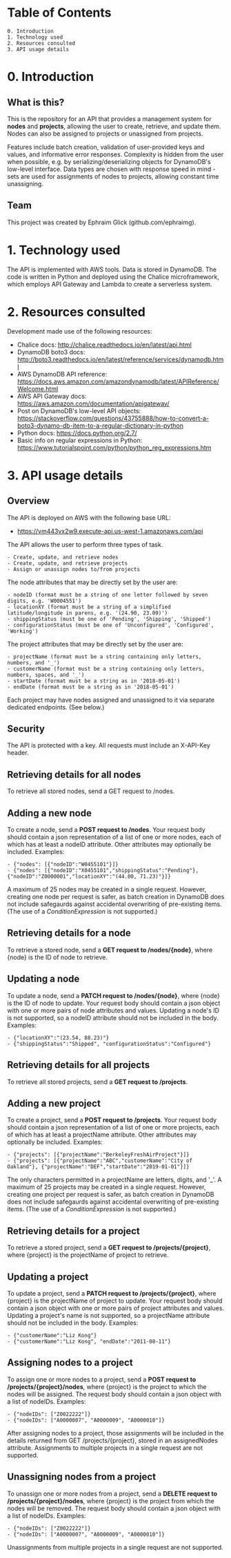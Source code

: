 
# Table of Contents
    0. Introduction
    1. Technology used
    2. Resources consulted
    3. API usage details

# 0. Introduction

## What is this?

This is the repository for an API that provides a management system for **nodes** and **projects**, allowing the user to create, retrieve, and update them. Nodes can also be assigned to projects or unassigned from projects.

Features include batch creation, validation of user-provided keys and values, and informative error responses. Complexity is hidden from the user when possible, e.g. by serializing/deserializing objects for DynamoDB's low-level interface. Data types are chosen with response speed in mind - sets are used for assignments of nodes to projects, allowing constant time unassigning.

## Team

This project was created by Ephraim Glick (github.com/ephraimg).

# 1. Technology used

The API is implemented with AWS tools. Data is stored in DynamoDB. The code is written in Python and deployed using the Chalice microframework, which employs API Gateway and Lambda to create a serverless system.

# 2. Resources consulted

Development made use of the following resources:

- Chalice docs: http://chalice.readthedocs.io/en/latest/api.html
- DynamoDB boto3 docs: http://boto3.readthedocs.io/en/latest/reference/services/dynamodb.html
- AWS DynamoDB API reference: https://docs.aws.amazon.com/amazondynamodb/latest/APIReference/Welcome.html
- AWS API Gateway docs: https://aws.amazon.com/documentation/apigateway/
- Post on DynamoDB's low-level API objects: https://stackoverflow.com/questions/43755888/how-to-convert-a-boto3-dynamo-db-item-to-a-regular-dictionary-in-python
- Python docs: https://docs.python.org/2.7/
- Basic info on regular expressions in Python: https://www.tutorialspoint.com/python/python_reg_expressions.htm

# 3. API usage details

## Overview

The API is deployed on AWS with the following base URL: 

- https://vm443vx2w9.execute-api.us-west-1.amazonaws.com/api

The API allows the user to perform three types of task.

    - Create, update, and retrieve nodes
    - Create, update, and retrieve projects
    - Assign or unassign nodes to/from projects

The node attributes that may be directly set by the user are:

    - nodeID (format must be a string of one letter followed by seven digits, e.g. 'W0004551')
    - locationXY (format must be a string of a simplified latitude/longitude in parens, e.g. '(24.90, 23.09)')
    - shippingStatus (must be one of 'Pending', 'Shipping', 'Shipped')
    - configurationStatus (must be one of 'Unconfigured', 'Configured', 'Working')

The project attributes that may be directly set by the user are:

    - projectName (format must be a string containing only letters, numbers, and '_')
    - customerName (format must be a string containing only letters, numbers, spaces, and '_')
    - startDate (format must be a string as in '2018-05-01')
    - endDate (format must be a string as in '2018-05-01')

Each project may have nodes assigned and unassigned to it via separate dedicated endpoints. (See below.)

## Security

The API is protected with a key. All requests must include an X-API-Key header. 

## Retrieving details for all nodes

To retrieve all stored nodes, send a GET request to /nodes.

## Adding a new node

To create a node, send a **POST request to /nodes**. Your request body should contain a json representation of a list of one or more nodes, each of which has at least a nodeID attribute. Other attributes may optionally be included. Examples:

    - {"nodes": [{"nodeID":"W0455101"}]}
    - {"nodes": [{"nodeID":"X0455101","shippingStatus":"Pending"}, {"nodeID":"Z0000001","locationXY":"(44.00, 71.23)"}]}

A maximum of 25 nodes may be created in a single request. However, creating one node per request is safer, as batch creation in DynamoDB does not include safegaurds against accidental overwriting of pre-existing items. (The use of a *ConditionExpression* is not supported.)

## Retrieving details for a node

To retrieve a stored node, send a **GET request to /nodes/{node}**, where {node} is the ID of node to retrieve.

## Updating a node

To update a node, send a **PATCH request to /nodes/{node}**, where {node} is the ID of node to update. Your request body should contain a json object with one or more pairs of node attributes and values. Updating a node's ID is not supported, so a nodeID attribute should not be included in the body. Examples:

    - {"locationXY":"(23.54, 88.23)"}
    - {"shippingStatus":"Shipped", "configurationStatus":"Configured"}

## Retrieving details for all projects

To retrieve all stored projects, send a **GET request to /projects**.

## Adding a new project

To create a project, send a **POST request to /projects**. Your request body should contain a json representation of a list of one or more projects, each of which has at least a projectName attribute. Other attributes may optionally be included. Examples:

    - {"projects": [{"projectName":"BerkeleyFreshAirProject"}]}
    - {"projects": [{"projectName":"ABC","customerName":"City of Oakland"}, {"projectName":"DEF","startDate":"2019-01-01"}]}

The only characters permitted in a projectName are letters, digits, and '_'. A maximum of 25 projects may be created in a single request.  However, creating one project per request is safer, as batch creation in DynamoDB does not include safegaurds against accidental overwriting of pre-existing items. (The use of a *ConditionExpression* is not supported.)

## Retrieving details for a project

To retrieve a stored project, send a **GET request to /projects/{project}**, where {project} is the projectName of project to retrieve.

## Updating a project

To update a project, send a **PATCH request to /projects/{project}**, where {project} is the projectName of project to update. Your request body should contain a json object with one or more pairs of project attributes and values. Updating a project's name is not supported, so a projectName attribute should not be included in the body. Examples:

    - {"customerName":"Liz Kong"}
    - {"customerName":"Liz Kong", "endDate":"2011-08-11"}

## Assigning nodes to a project

To assign one or more nodes to a project, send a **POST request to /projects/{project}/nodes**, where {project} is the project to which the nodes will be assigned. The request body should contain a json object with a list of nodeIDs. Examples:

    - {"nodeIDs": ["Z0022222"]}
    - {"nodeIDs": ["A0000007", "A0000009", "A0000010"]}

After assigning nodes to a project, those assignments will be included in the details returned from GET /projects/{project}, stored in an assignedNodes attribute. Assignments to multiple projects in a single request are not supported.

## Unassigning nodes from a project

To unassign one or more nodes from a project, send a **DELETE request to /projects/{project}/nodes**, where {project} is the project from which the nodes will be removed. The request body should contain a json object with a list of nodeIDs. Examples:

    - {"nodeIDs": ["Z0022222"]}
    - {"nodeIDs": ["A0000007", "A0000009", "A0000010"]}

Unassignments from multiple projects in a single request are not supported.


